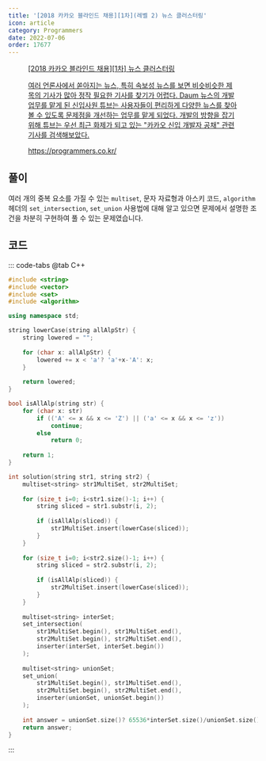 ```yaml
---
title: '[2018 카카오 블라인드 채용][1차](레벨 2) 뉴스 클러스터링'
icon: article
category: Programmers
date: 2022-07-06
order: 17677
---
```


<figure class="opengraph"><a href="https://school.programmers.co.kr/learn/courses/30/lessons/17677" data-source-url="https://school.programmers.co.kr/learn/courses/30/lessons/17677">
<div class="og-image" style="background-image: url('https://drive.google.com/uc?export=view&id=1J7HqHQeh0rWbRtmHtU9-1E36gTRhJX8N');"></div>
<div class="og-text">
<p class="og-title">[2018 카카오 블라인드 채용][1차] 뉴스 클러스터링</p>
<p class="og-desc">여러 언론사에서 쏟아지는 뉴스, 특히 속보성 뉴스를 보면 비슷비슷한 제목의 기사가 많아 정작 필요한 기사를 찾기가 어렵다. Daum 뉴스의 개발 업무를 맡게 된 신입사원 튜브는 사용자들이 편리하게 다양한 뉴스를 찾아볼 수 있도록 문제점을 개선하는 업무를 맡게 되었다.
개발의 방향을 잡기 위해 튜브는 우선 최근 화제가 되고 있는 "카카오 신입 개발자 공채" 관련 기사를 검색해보았다.</p>
<p class="og-host">https://programmers.co.kr/</p></div></a></figure>

## 풀이
여러 개의 중복 요소를 가질 수 있는 `multiset`, 문자 자료형과 아스키 코드, `algorithm` 헤더의 `set_intersection`, `set_union` 사용법에 대해 알고 있으면 문제에서 설명한 조건을 차분히 구현하여 풀 수 있는 문제였습니다.

## 코드
::: code-tabs
@tab C++
```cpp
#include <string>
#include <vector>
#include <set>
#include <algorithm>

using namespace std;

string lowerCase(string allAlpStr) {
    string lowered = "";
    
    for (char x: allAlpStr) {
        lowered += x < 'a'? 'a'+x-'A': x;
    }
    
    return lowered;
}

bool isAllAlp(string str) {
    for (char x: str)
        if (('A' <= x && x <= 'Z') || ('a' <= x && x <= 'z'))
            continue;
        else
            return 0;
            
    return 1;
}

int solution(string str1, string str2) {
    multiset<string> str1MultiSet, str2MultiSet;
    
    for (size_t i=0; i<str1.size()-1; i++) {
        string sliced = str1.substr(i, 2);
        
        if (isAllAlp(sliced)) {
            str1MultiSet.insert(lowerCase(sliced));
        }
    }
    
    for (size_t i=0; i<str2.size()-1; i++) {
        string sliced = str2.substr(i, 2);
        
        if (isAllAlp(sliced)) {
            str2MultiSet.insert(lowerCase(sliced));
        }
    }
    
    multiset<string> interSet;
    set_intersection(
        str1MultiSet.begin(), str1MultiSet.end(),
        str2MultiSet.begin(), str2MultiSet.end(),
        inserter(interSet, interSet.begin())
    );
    
    multiset<string> unionSet;
    set_union(
        str1MultiSet.begin(), str1MultiSet.end(),
        str2MultiSet.begin(), str2MultiSet.end(),
        inserter(unionSet, unionSet.begin())
    );
    
    int answer = unionSet.size()? 65536*interSet.size()/unionSet.size(): 65536;
    return answer;
}
```
:::
